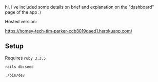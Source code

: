 hi, I've included some details on brief and explanation on the "dashboard" page of the app :)

Hosted version:

https://homey-tech-tim-parker-ccb8019daed1.herokuapp.com/

## Setup

Requires `ruby 3.3.5`

```
rails db:seed

./bin/dev
```
